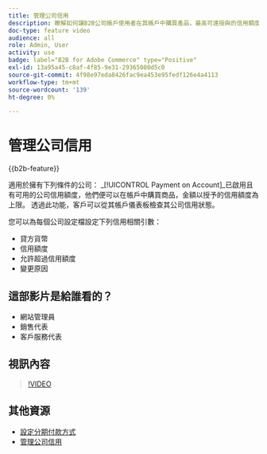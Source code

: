 ```yaml
---
title: 管理公司信用
description: 瞭解如何讓B2B公司帳戶使用者在其帳戶中購買產品，最高可達授與的信用額度。
doc-type: feature video
audience: all
role: Admin, User
activity: use
badge: label="B2B for Adobe Commerce" type="Positive"
exl-id: 13a95a45-c8af-4f85-9e31-29365080d5c0
source-git-commit: 4f98e97eda8426fac9ea453e95fedf126e4a4113
workflow-type: tm+mt
source-wordcount: '139'
ht-degree: 0%

---
```


# 管理公司信用

{{b2b-feature}}

適用於擁有下列條件的公司： _[!UICONTROL Payment on Account]_已啟用且有可用的公司信用額度，他們便可以在帳戶中購買商品，金額以授予的信用額度為上限。 透過此功能，客戶可以從其帳戶儀表板檢查其公司信用狀態。

您可以為每個公司設定檔設定下列信用相關引數：

- 貸方貨幣
- 信用額度
- 允許超過信用額度
- 變更原因

## 這部影片是給誰看的？

- 網站管理員
- 銷售代表
- 客戶服務代表

## 視訊內容

>[!VIDEO](https://video.tv.adobe.com/v/344445?quality=12&learn=on)

## 其他資源

- [設定分期付款方式](https://experienceleague.adobe.com/docs/commerce-admin/b2b/enable-basic-features.html#configure-payment-on-account)
- [管理公司信用](https://experienceleague.adobe.com/docs/commerce-admin/b2b/companies/credit-company.html)
